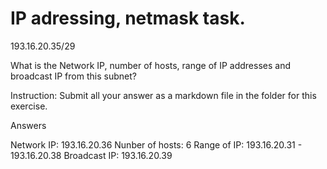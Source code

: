 # IP adressing, netmask task.

193.16.20.35/29

What is the Network IP, number of hosts, range of IP addresses and broadcast IP from this subnet?

Instruction: Submit all your answer as a markdown file in the folder for this exercise.

Answers

Network IP: 193.16.20.36
Nunber of hosts: 6
Range of IP: 193.16.20.31 - 193.16.20.38
Broadcast IP: 193.16.20.39